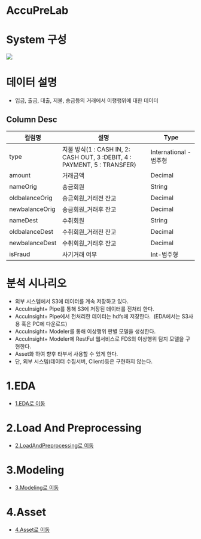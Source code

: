 # AccuPreLab


# System 구성
![](img/sysArch.png)



# 데이터 설명
* 입금, 출금, 대출, 지불, 송금등의 거래에서 이행행위에 대한 데이터
## Column Desc
|컬럼명           | 설명                                                                    |Type |
|-----------------|-------------------------------------------------------------------------|-----|
|type             | 지불 방식(1 : CASH IN, 2: CASH OUT, 3 :DEBIT, 4 : PAYMENT, 5 : TRANSFER)|International -범주형|
|amount           | 거래금액                                                                |Decimal|
|nameOrig         | 송금회원                                                                |String|
|oldbalanceOrig   | 송금회원_거래전 잔고                                                    |Decimal|
|newbalanceOrig   | 송금회원_거래후 잔고                                                    |Decimal|
|nameDest         | 수취회원                                                                |String|
|oldbalanceDest   | 수취회원_거래전 잔고                                                    |Decimal|
|newbalanceDest   | 수취회원_거래후 잔고                                                    |Decimal|
|isFraud          | 사기거래 여부                                                           |Int-범주형|


# 분석 시나리오
* 외부 시스템에서 S3에 데이터를 계속 저장하고 있다.
* AccuInsight+ Pipe를 통해 S3에 저장된 데이터를 전처리 한다.
* AccuInsight+ Pipe에서 전처리한 데이터는 hdfs에 저장한다.                      (EDA에서는 S3사용 혹은 PC에 다운로드)
* AccuInsight+ Modeler를 통해 이상행위 판별 모델을 생성한다.
* AccuInsight+ Modeler에 RestFul 웹서비스로 FDS의 이상행위 탐지 모델을 구현한다.
* Asset화 하여 향후 타부서 사용할 수 있게 한다.
* 단, 외부 시스템(데이터 수집서버, Client)등은 구현하지 않는다.


# 1.EDA
* [1.EDA로 이동](./1.EDA/README.md)

# 2.Load And Preprocessing
* [2.LoadAndPreprocessing로 이동](./2.LoadAndPreprocessing/README.md)

# 3.Modeling
* [3.Modeling로 이동](./3.Modeling/README.md)

# 4.Asset
* [4.Asset로 이동](./4.Asset/README.md)
